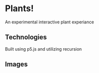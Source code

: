 # Plants!

An experimental interactive plant experiance

## Technologies

Built using p5.js and utilizing recursion

## Images
